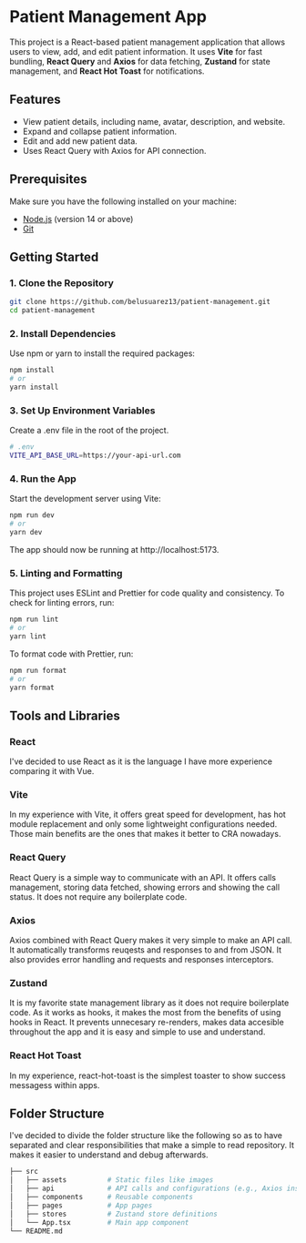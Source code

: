 # Patient Management App

This project is a React-based patient management application that allows users to view, add, and edit patient information. It uses **Vite** for fast bundling, **React Query** and **Axios** for data fetching, **Zustand** for state management, and **React Hot Toast** for notifications.

## Features

- View patient details, including name, avatar, description, and website.
- Expand and collapse patient information.
- Edit and add new patient data.
- Uses React Query with Axios for API connection.

## Prerequisites

Make sure you have the following installed on your machine:

- [Node.js](https://nodejs.org/) (version 14 or above)
- [Git](https://git-scm.com/)

## Getting Started

### 1. Clone the Repository

```bash
git clone https://github.com/belusuarez13/patient-management.git
cd patient-management
```

### 2. Install Dependencies

Use npm or yarn to install the required packages:

```bash
npm install
# or
yarn install
```

### 3. Set Up Environment Variables

Create a .env file in the root of the project.

```bash
# .env
VITE_API_BASE_URL=https://your-api-url.com
```

### 4. Run the App

Start the development server using Vite:

```bash
npm run dev
# or
yarn dev
```

The app should now be running at http://localhost:5173.

### 5. Linting and Formatting

This project uses ESLint and Prettier for code quality and consistency. To check for linting errors, run:

```bash
npm run lint
# or
yarn lint
```

To format code with Prettier, run:

```bash
npm run format
# or
yarn format
```

## Tools and Libraries

### React

I've decided to use React as it is the language I have more experience
comparing it with Vue.

### Vite

In my experience with Vite, it offers great speed for development, has hot module
replacement and only some lightweight configurations needed. Those main benefits are
the ones that makes it better to CRA nowadays.

### React Query

React Query is a simple way to communicate with an API. It offers calls management,
storing data fetched, showing errors and showing the call status. It does not
require any boilerplate code.

### Axios

Axios combined with React Query makes it very simple to make an API call. It automatically
transforms reuqests and responses to and from JSON. It also provides error handling and
requests and responses interceptors.

### Zustand

It is my favorite state management library as it does not require boilerplate code. As it
works as hooks, it makes the most from the benefits of using hooks in React. It prevents
unnecesary re-renders, makes data accesible throughout the app and it is easy and simple to
use and understand.

### React Hot Toast

In my experience, react-hot-toast is the simplest toaster to show success messagess within
apps.

## Folder Structure

I've decided to divide the folder structure like the following so as to
have separated and clear responsibilities that make a simple to read
repository. It makes it easier to understand and debug afterwards.

```bash
├── src
│   ├── assets          # Static files like images
│   ├── api             # API calls and configurations (e.g., Axios instances)
│   ├── components      # Reusable components
│   ├── pages           # App pages
│   ├── stores          # Zustand store definitions
│   └── App.tsx         # Main app component
└── README.md
```
